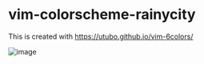 # vim-colorscheme-rainycity

This is created with https://utubo.github.io/vim-6colors/

![image](https://user-images.githubusercontent.com/6848636/130357337-50ae8deb-62c3-480d-8b8a-b7b569405130.png)
